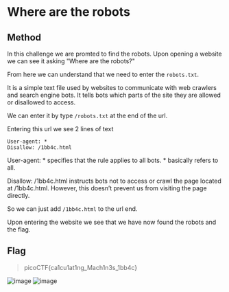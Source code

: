 # Where are the robots

## Method

In this challenge we are promted to find the robots.
Upon opening a website we can see it asking "Where are the robots?"

From here we can understand that we need to enter the ``robots.txt``.

It is  a simple text file used by websites to communicate with web crawlers and search engine bots. It tells bots which parts of the site they are allowed or disallowed to access.

We can enter it by type ``/robots.txt`` at the end of the url. 

Entering this url we see 2 lines of text

```
User-agent: *
Disallow: /1bb4c.html
```

User-agent: * specifies that the rule applies to all bots. * basically refers to all.

Disallow: /1bb4c.html instructs bots not to access or crawl the page located at /1bb4c.html. However, this doesn’t prevent us from visiting the page directly.

So we can just add ``/1bb4c.html`` to the url end.

Upon entering the website we see that we have now found the robots and the flag.


## Flag

> picoCTF{ca1cu1at1ng_Mach1n3s_1bb4c}

![image](https://github.com/user-attachments/assets/fa3562e4-8c4e-4e41-b1af-0397e3f5f401)
![image](https://github.com/user-attachments/assets/56035055-75b4-42eb-a17e-f92ccde2d8eb)

